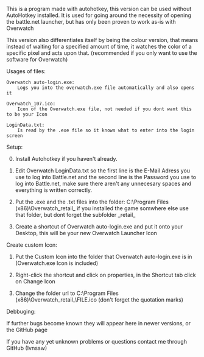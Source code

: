 This is a program made with autohotkey, this version can be used without AutoHotkey installed.
It is used for going around the necessity of opening the battle.net launcher, but has only been proven to work as-is with Overwatch

This version also differentiates itself by being the colour version, that means instead of waiting for a specified amount of time, it
watches the color of a specific pixel and acts upon that. (recommended if you only want to use the software for Overwatch)



Usages of files:
	
	Overwatch auto-login.exe:
		Logs you into the overwatch.exe file automatically and also opens it
	
	Overwatch_107.ico:
		Icon of the Overwatch.exe file, not needed if you dont want this to be your Icon

	LoginData.txt:
		Is read by the .exe file so it knows what to enter into the login screen


Setup:

0)	Install Autohotkey if you haven't already.

1)	Edit Overwatch LoginData.txt so the first line is the E-Mail Adress you use to log into Battle.net
	and the second line is the Password you use to log into Battle.net, make sure there aren't any unnecesary spaces and everything is written correctly.

2)	Put the .exe and the .txt files into the folder: C:\Program Files (x86)\Overwatch\_retail_
	if you installed the game somwhere else use that folder, but dont forget the subfolder \_retail_

3)	Create a shortcut of Overwatch auto-login.exe and put it onto your Desktop, this will be your new Overwatch Launcher Icon


Create custom Icon:

1)	Put the Custom Icon into the folder that Overwatch auto-login.exe is in (Overwatch.exe Icon is included)

4)	Right-click the shortcut and click on properties, in the Shortcut tab click on Change Icon

5)	Change the folder url to C:\Program Files (x86)\Overwatch\_retail_\FILE.ico (don't forget the quotation marks)


Debbuging:

If further bugs become known they will appear here in newer versions, or the GitHub page
	
If you have any yet unknown problems or questions contact me through GitHub (Ivnsaw)